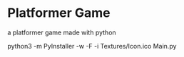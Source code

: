 # Platformer Game
 a platformer game made with python

python3 -m PyInstaller -w -F -i Textures/Icon.ico Main.py
